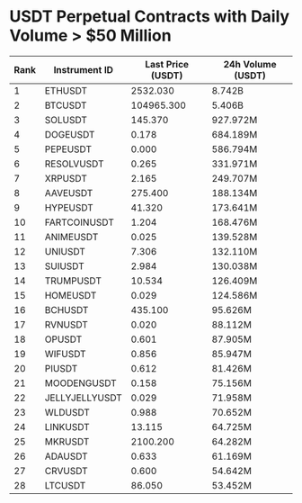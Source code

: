 # USDT Perpetual Contracts with Daily Volume > $50 Million

| Rank | Instrument ID | Last Price (USDT) | 24h Volume (USDT) |
|------|---------------|-------------------|-------------------|
| 1 | ETHUSDT | 2532.030 | 8.742B |
| 2 | BTCUSDT | 104965.300 | 5.406B |
| 3 | SOLUSDT | 145.370 | 927.972M |
| 4 | DOGEUSDT | 0.178 | 684.189M |
| 5 | PEPEUSDT | 0.000 | 586.794M |
| 6 | RESOLVUSDT | 0.265 | 331.971M |
| 7 | XRPUSDT | 2.165 | 249.707M |
| 8 | AAVEUSDT | 275.400 | 188.134M |
| 9 | HYPEUSDT | 41.320 | 173.641M |
| 10 | FARTCOINUSDT | 1.204 | 168.476M |
| 11 | ANIMEUSDT | 0.025 | 139.528M |
| 12 | UNIUSDT | 7.306 | 132.110M |
| 13 | SUIUSDT | 2.984 | 130.038M |
| 14 | TRUMPUSDT | 10.534 | 126.409M |
| 15 | HOMEUSDT | 0.029 | 124.586M |
| 16 | BCHUSDT | 435.100 | 95.626M |
| 17 | RVNUSDT | 0.020 | 88.112M |
| 18 | OPUSDT | 0.601 | 87.905M |
| 19 | WIFUSDT | 0.856 | 85.947M |
| 20 | PIUSDT | 0.612 | 81.426M |
| 21 | MOODENGUSDT | 0.158 | 75.156M |
| 22 | JELLYJELLYUSDT | 0.029 | 71.958M |
| 23 | WLDUSDT | 0.988 | 70.652M |
| 24 | LINKUSDT | 13.115 | 64.725M |
| 25 | MKRUSDT | 2100.200 | 64.282M |
| 26 | ADAUSDT | 0.633 | 61.169M |
| 27 | CRVUSDT | 0.600 | 54.642M |
| 28 | LTCUSDT | 86.050 | 53.452M |
